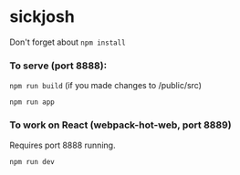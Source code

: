 # sickjosh

Don't forget about ```npm install```

### To serve (port 8888):

```npm run build``` (if you made changes to /public/src)

```npm run app```


### To work on React (webpack-hot-web, port 8889) 

Requires port 8888 running.

```npm run dev``` 
